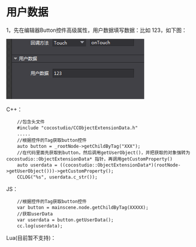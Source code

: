 # **用户数据** #

1，先在编辑器Button控件高级属性，用户数据填写数据：比如 123，如下图：

![image](res/image001.png)
      
C++：
   
        //包含头文件
	    #include "cocostudio/CCObjectExtensionData.h"
        .....
		//根据控件的Tag获取button控件
        auto button = _rootNode->getChildByTag("XXX");
        //在代码里面先获取到button，然后调用getUserObject()，并把获取的对象强转为cocostudio::ObjectExtensionData* 指针，再调用getCustomProperty()
        auto userdata = ((cocostudio::ObjectExtensionData*)(rootNode->getUserObject()))->getCustomProperty();
		CCLOG("%s", userdata.c_str());	

JS：
   
		//根据控件的Tag获取button控件
        var button = mainscene.node.getChildByTag(XXXXX);
        //获取userData
        var userdata = button.getUserData();
		cc.log(userdata);	

Lua(目前暂不支持)：
		


